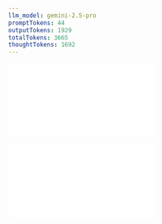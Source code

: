 ```yaml
---
llm_model: gemini-2.5-pro
promptTokens: 44
outputTokens: 1929
totalTokens: 3665
thoughtTokens: 1692
---
```


![@](steps/prompt.f4737295.md)

![@](steps/response.fcd02f56.md)